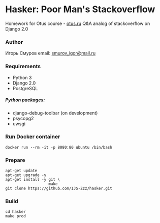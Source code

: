 # Hasker: Poor Man's Stackoverflow
Homework for Otus course - [otus.ru](https://otus.ru/lessons/razrabotchik-python/)
Q&A analog of stackoverflow on Django 2.0

### Author
Игорь Смуров
email: smurov_igor@mail.ru

### Requirements
* Python 3
* Django 2.0
* PostgreSQL

##### Python packages:
* django-debug-toolbar (on development)
* psycopg2
* uwsgi

### Run Docker container
```
docker run --rm -it -p 8080:80 ubuntu /bin/bash
```

### Prepare
```
apt-get update
apt-get upgrade -y
apt-get install -y git \
                   make
git clone https://github.com/IJS-Zzz/hasker.git
```

### Build
```
cd hasker
make prod
```